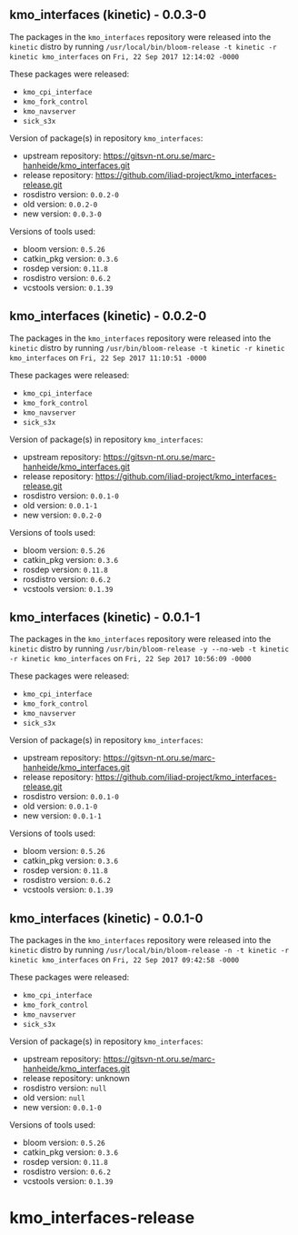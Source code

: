 ## kmo_interfaces (kinetic) - 0.0.3-0

The packages in the `kmo_interfaces` repository were released into the `kinetic` distro by running `/usr/local/bin/bloom-release -t kinetic -r kinetic kmo_interfaces` on `Fri, 22 Sep 2017 12:14:02 -0000`

These packages were released:
- `kmo_cpi_interface`
- `kmo_fork_control`
- `kmo_navserver`
- `sick_s3x`

Version of package(s) in repository `kmo_interfaces`:

- upstream repository: https://gitsvn-nt.oru.se/marc-hanheide/kmo_interfaces.git
- release repository: https://github.com/iliad-project/kmo_interfaces-release.git
- rosdistro version: `0.0.2-0`
- old version: `0.0.2-0`
- new version: `0.0.3-0`

Versions of tools used:

- bloom version: `0.5.26`
- catkin_pkg version: `0.3.6`
- rosdep version: `0.11.8`
- rosdistro version: `0.6.2`
- vcstools version: `0.1.39`


## kmo_interfaces (kinetic) - 0.0.2-0

The packages in the `kmo_interfaces` repository were released into the `kinetic` distro by running `/usr/bin/bloom-release -t kinetic -r kinetic kmo_interfaces` on `Fri, 22 Sep 2017 11:10:51 -0000`

These packages were released:
- `kmo_cpi_interface`
- `kmo_fork_control`
- `kmo_navserver`
- `sick_s3x`

Version of package(s) in repository `kmo_interfaces`:

- upstream repository: https://gitsvn-nt.oru.se/marc-hanheide/kmo_interfaces.git
- release repository: https://github.com/iliad-project/kmo_interfaces-release.git
- rosdistro version: `0.0.1-0`
- old version: `0.0.1-1`
- new version: `0.0.2-0`

Versions of tools used:

- bloom version: `0.5.26`
- catkin_pkg version: `0.3.6`
- rosdep version: `0.11.8`
- rosdistro version: `0.6.2`
- vcstools version: `0.1.39`


## kmo_interfaces (kinetic) - 0.0.1-1

The packages in the `kmo_interfaces` repository were released into the `kinetic` distro by running `/usr/bin/bloom-release -y --no-web -t kinetic -r kinetic kmo_interfaces` on `Fri, 22 Sep 2017 10:56:09 -0000`

These packages were released:
- `kmo_cpi_interface`
- `kmo_fork_control`
- `kmo_navserver`
- `sick_s3x`

Version of package(s) in repository `kmo_interfaces`:

- upstream repository: https://gitsvn-nt.oru.se/marc-hanheide/kmo_interfaces.git
- release repository: https://github.com/iliad-project/kmo_interfaces-release.git
- rosdistro version: `0.0.1-0`
- old version: `0.0.1-0`
- new version: `0.0.1-1`

Versions of tools used:

- bloom version: `0.5.26`
- catkin_pkg version: `0.3.6`
- rosdep version: `0.11.8`
- rosdistro version: `0.6.2`
- vcstools version: `0.1.39`


## kmo_interfaces (kinetic) - 0.0.1-0

The packages in the `kmo_interfaces` repository were released into the `kinetic` distro by running `/usr/local/bin/bloom-release -n -t kinetic -r kinetic kmo_interfaces` on `Fri, 22 Sep 2017 09:42:58 -0000`

These packages were released:
- `kmo_cpi_interface`
- `kmo_fork_control`
- `kmo_navserver`
- `sick_s3x`

Version of package(s) in repository `kmo_interfaces`:

- upstream repository: https://gitsvn-nt.oru.se/marc-hanheide/kmo_interfaces.git
- release repository: unknown
- rosdistro version: `null`
- old version: `null`
- new version: `0.0.1-0`

Versions of tools used:

- bloom version: `0.5.26`
- catkin_pkg version: `0.3.6`
- rosdep version: `0.11.8`
- rosdistro version: `0.6.2`
- vcstools version: `0.1.39`


# kmo_interfaces-release
